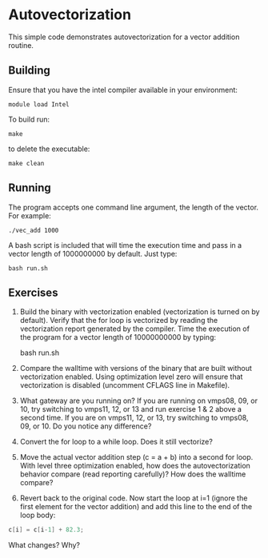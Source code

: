 # Autovectorization

This simple code demonstrates autovectorization for a vector addition routine.

## Building

Ensure that you have the intel compiler available in your environment:

	module load Intel

To build run:

	make

to delete the executable:

	make clean

## Running

The program accepts one command line argument, the length of the vector. For 
example:

	./vec_add 1000

A bash script is included that will time the execution time and pass in a vector
length of 1000000000 by default. Just type:

	bash run.sh

## Exercises

1. Build the binary with vectorization enabled (vectorization is turned on by default). Verify that the for loop is vectorized by reading the vectorization report generated by the compiler. Time the execution of the program for a vector length of 10000000000 by typing:

	bash run.sh 

2. Compare the walltime with versions of the binary that are built without vectorization enabled. Using 
optimization level zero will ensure that vectorization is disabled (uncomment CFLAGS line in Makefile).

3. What gateway are you running on? If you are running on vmps08, 09, or 10, try switching to vmps11, 12, or 13 and run exercise 1 & 2 above a second time. If you are on vmps11, 12, or 13, try switching to vmps08, 09, or 10. Do you notice any difference? 

4. Convert the for loop to a while loop. Does it still vectorize?

5. Move the actual vector addition step (c = a + b) into a second for loop. With level three optimization
enabled, how does the autovectorization behavior compare (read reporting carefully)? How does the walltime compare?

6. Revert back to the original code. Now start the loop at i=1 (ignore the first element for the vector addition) 
and add this line to the end of the loop body:

```C
c[i] = c[i-1] + 82.3;
``` 

What changes? Why?
